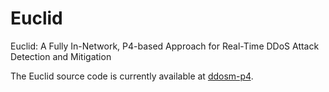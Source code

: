 # Euclid
Euclid: A Fully In-Network, P4-based Approach for Real-Time DDoS Attack Detection and Mitigation

The Euclid source code is currently available at [ddosm-p4](https://github.com/asilha/ddosm-p4).
